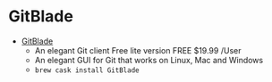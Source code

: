 # GitBlade
- [GitBlade](https://gitblade.com/)
  -  An elegant Git client Free lite version FREE $19.99 /User
  - An elegant GUI for Git that works on Linux, Mac and Windows
  - `brew cask install GitBlade`
